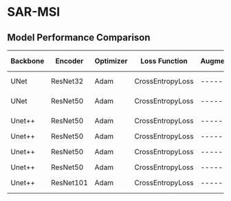 # SAR-MSI




## Model Performance Comparison

| Backbone | Encoder   | Optimizer | Loss Function      | Augmentation | Batch Size | Learning Rate | Test Loss | F1 Score | IoU   | Precision | Recall | n |
|----------|-----------|-----------|--------------------|--------------|------------|---------------|-----------|----------|-------|-----------|--------|---|
| UNet     | ResNet32  | Adam      | CrossEntropyLoss   | -----        | 8          | 1.00E-04      | 0.8556    | 0.4706   | 0.366 | 0.5013    | 0.4534 | 1 |
| UNet     | ResNet50  | Adam      | CrossEntropyLoss   | -----        | 8          | 1.00E-04      | 0.5737    | 0.5734   | 0.471 | 0.6278    | 0.5545 | 2 |
| Unet++   | ResNet50  | Adam      | CrossEntropyLoss   | -----        | 8          | 1.00E-03      | 0.2465    | 0.9232   | 0.860 | 0.9446    | 0.9045 | 4 |
| Unet++   | ResNet50  | Adam      | CrossEntropyLoss   | -----        | 16         | 0.001         | 0.2742    | 0.9535   | 0.912 | 0.9728    | 0.9368 | 5 |
| Unet++   | ResNet50  | Adam      | CrossEntropyLoss   | -----        | 32         | 1.00E-03      | 0.3166    | 0.9376   | 0.884 | 0.9575    | 0.9202 | 6 |
| Unet++   | ResNet50  | Adam      | CrossEntropyLoss   | -----        | 32         | 0.0001        | 0.5293    | 0.8613   | 0.765 | 0.9120    | 0.8242 | 7 |
| Unet++   | ResNet101 | Adam      | CrossEntropyLoss   | -----        | 16         | 1.00E-03      | 0.2616    | 0.9409   | 0.890 | 0.9592    | 0.9247 | 8 |
